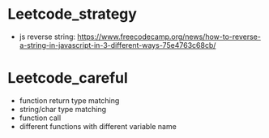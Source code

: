 # Leetcode_strategy
- js reverse string: https://www.freecodecamp.org/news/how-to-reverse-a-string-in-javascript-in-3-different-ways-75e4763c68cb/



# Leetcode_careful
- function return type matching
- string/char type matching
- function call
- different functions with different variable name

